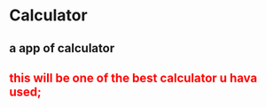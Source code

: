# Calculator
## a app of calculator
## <font color="red">this will be one of the best calculator u hava used;</font>
